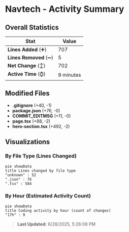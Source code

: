 # Navtech - Activity Summary 

## Overall Statistics

| Stat                   | Value                                                             |
| ---------------------- | ----------------------------------------------------------------- |
| **Lines Added** (➕)   | 707                                          |
| **Lines Removed** (➖) | 5                                        |
| **Net Change** (↕)    | 702                |
| **Active Time** (⌚)   | 9 minutes |


## Modified Files
- **.gitignore** (+40, -1)
- **package.json** (+76, -0)
- **COMMIT_EDITMSG** (+11, -0)
- **page.tsx** (+88, -2)
- **hero-section.tsx** (+492, -2)

## Visualizations

### By File Type (Lines Changed)

```mermaid
pie showData
title Lines changed by file type
"unknown" : 52
".json" : 76
".tsx" : 584
```

### By Hour (Estimated Activity Count)

```mermaid
pie showData
title Coding activity by hour (count of changes)
"17h" : 9
```


> **Last Updated:** 6/28/2025, 5:26:08 PM